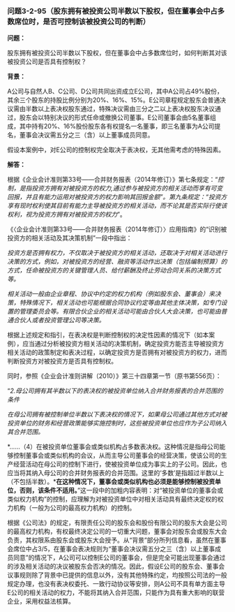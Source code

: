 ### 问题3-2-95（股东拥有被投资公司半数以下股权，但在董事会中占多数席位时，是否可控制该被投资公司的判断）

**问题：**

股东拥有被投资公司半数以下股权，但在董事会中占多数席位时，如何判断其对该被投资公司是否具有控制权？

**背景：**

A公司与自然人B、C公司、D公司共同出资成立E公司，其中A公司占49%股份，其余三个股东的持股比例分别为20%、16%、15%。E公司章程规定股东会普通决议需由半数以上表决权股东通过，特殊决议需由三分之二以上表决权股东决议通过，股东会以特别决议的形式任命或撤换公司董事。E公司董事会由5名董事组成，其中持有20%、16%股份股东各有权提名一名董事，即三名董事为A公司提名，董事会决议需五分之三（含）以上董事成员同意。

假设本案例中，对E公司的控制权完全取决于表决权，无其他需考虑的特殊因素。

**解答：**

根据《企业会计准则第33号——合并财务报表（2014年修订）》第七条规定：“*控制，是指投资方拥有对被投资方的权力,通过参与被投资方的相关活动而享有可变回报，并且有能力运用对被投资方的权力影响其回报金额”。第九条规定：“投资方享有现时权利使其目前有能力主导被投资方的相关活动，而不论其是否实际行使该权利，视为投资方拥有对被投资方的权力*”。

《〈企业会计准则第33号——合并财务报表（2014年修订）〉应用指南》的“识别被投资方的相关活动及其决策机制”一段中指出：

*投资方是否拥有权力，不仅取决于被投资方的相关活动，还取决于对相关活动进行决策的方式，例如，对被投资方的经营、融资等活动作出决策（包括编制预算）的方式，任命被投资方的关键管理人员、给付薪酬及终止劳动合同关系的决策方式等。*

*相关活动一般由企业章程、协议中约定的权力机构（例如股东会、董事会）来决策，特殊情况下，相关活动也可能根据合同协议约定等由其他主体决策，如专门设置的管理委员会等。有限合伙企业的相关活动可能由合伙人大会决策，也可能由普通合伙人或者投资管理公司等决策。*

根据上述规定和指引，在表决权是判断控制权的决定性因素的情况下（如本案例），应当通过分析被投资方相关活动的决策机制，确定投资方能否主导被投资方相关活动的政策制定和表决过程，以确定投资方是否拥有对被投资方的权力，进而判断投资方对被投资方是否具有控制权。

同时，参照《企业会计准则讲解（2010）》第三十四章第一节（原书第556页）：

“*2.母公司拥有其半数以下的表决权的被投资单位纳入合并财务报表的合并范围的条件*

*在母公司拥有被控制单位半数以下表决权的情况下，如果母公司通过其他方式对被投资单位的财务和经营政策能够实施控制时，这些被投资单位也应作为子公司纳入其合并范围。*

*……（4）在被投资单位董事会或类似机构占多数表决权。这种情况是指母公司能够控制董事会或类似机构的会议，从而主导公司董事会的经营决策，使该公司的生产经营活动在母公司的控制下进行，使被投资单位成为事实上的子公司。因此，也应当将其纳入母公司的合并财务报表的合并范围。这里的‘多数’是指超过半数以上（不包括半数）。***在这种情况下，董事会或类似机构也必须是能够控制被投资单位，否则，该条件不适用。**”这一段中的加粗内容表明：对“被投资单位的董事会或类似权力机构”的控制，应理解为对被投资单位中对相关活动具有最终决定权的权力机构（一般为公司的最高权力机构）的控制。

根据《公司法》的规定，有限责任公司的股东会和股份有限公司的股东大会是公司的最高权力机构，有权最终决定公司的一切重大问题，董事会对股东会或股东大会负责，其权限系由股东会或股东大会授予。从“背景”部分所列信息看，虽然在董事会席位中占3/5，在董事会表决规则为“董事会决议需五分之三（含）以上董事成员同意”的情况下，A公司可以控制E公司的董事会，但是完全可能出现董事会通过的涉及相关活动的决议被股东会否决的情况。因此，假设E公司的股东会、董事会议事规则除了背景中已提供的信息以外，没有其他特殊约定，均按照公司法的一般规定办理，也没有表决权委托、一致行动协议等安排，则A公司不具有单方面主导E公司的相关活动的权力，不能将其纳入合并范围，只能作为具有重大影响的联营企业，采用权益法核算。